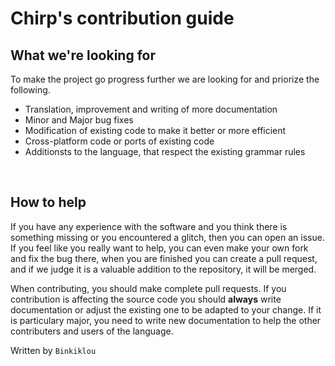 # Chirp's contribution guide

## What we're looking for

To make the project go progress further we are looking for and priorize the following.

* Translation, improvement and writing of more documentation
* Minor and Major bug fixes
* Modification of existing code to make it better or more efficient
* Cross-platform code or ports of existing code
* Additionsts to the language, that respect the existing grammar rules

<br>

## How to help

If you have any experience with the software and you think there is something missing or you encountered a glitch, then you can open an
issue. If you feel like you really want to help, you can even make your own fork and fix the bug there, when you are finished you can
create a pull request, and if we judge it is a valuable addition to the repository, it will be merged.

When contributing, you should make complete pull requests. If you contribution is affecting the source code you should **always** write
documentation or adjust the existing one to be adapted to your change. If it is particulary major, you need to write new documentation
to help the other contributers and users of the language.

Written by ``Binkiklou``
